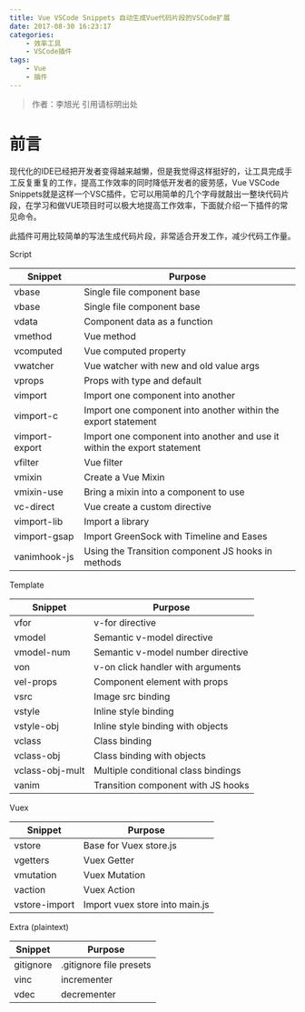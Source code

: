 ```yaml
---
title: Vue VSCode Snippets 自动生成Vue代码片段的VSCode扩展
date: 2017-08-30 16:23:17
categories: 
	- 效率工具
	- VSCode插件
tags: 
	- Vue
	- 插件
---
```

> 作者：李旭光
> 引用请标明出处


# 前言
现代化的IDE已经把开发者变得越来越懒，但是我觉得这样挺好的，让工具完成手工反复重复的工作，提高工作效率的同时降低开发者的疲劳感，Vue VSCode Snippets就是这样一个VSC插件，它可以用简单的几个字母就敲出一整块代码片段，在学习和做VUE项目时可以极大地提高工作效率，下面就介绍一下插件的常见命令。
<!-- more -->

此插件可用比较简单的写法生成代码片段，非常适合开发工作，减少代码工作量。

Script


Snippet | Purpose
---|---
vbase | Single file component base
vbase|	Single file component base
vdata|	Component data as a function
vmethod|	Vue method
vcomputed|	Vue computed property
vwatcher|	Vue watcher with new and old value args
vprops|	Props with type and default
vimport	|Import one component into another
vimport-c|	Import one component into another within the export statement
vimport-export|	Import one component into another and use it within the export statement
vfilter	|Vue filter
vmixin|	Create a Vue Mixin
vmixin-use|	Bring a mixin into a component to use
vc-direct|	Vue create a custom directive
vimport-lib	|Import a library
vimport-gsap|	Import GreenSock with Timeline and Eases
vanimhook-js|	Using the Transition component JS hooks in methods
<!-- more -->
Template

Snippet | Purpose
---|---
vfor|	v-for directive
vmodel|	Semantic v-model directive
vmodel-num|	Semantic v-model number directive
von	|v-on click handler with arguments
vel-props|	Component element with props
vsrc|	Image src binding
vstyle|	Inline style binding
vstyle-obj|	Inline style binding with objects
vclass|	Class binding
vclass-obj|	Class binding with objects
vclass-obj-mult	|Multiple conditional class bindings
vanim|	Transition component with JS hooks

Vuex

Snippet | Purpose
---|---
vstore|	Base for Vuex store.js
vgetters|	Vuex Getter
vmutation|	Vuex Mutation
vaction|	Vuex Action
vstore-import|	Import vuex store into main.js

Extra (plaintext)

Snippet | Purpose
---|---
gitignore|	.gitignore file presets
vinc|	incrementer
vdec|	decrementer